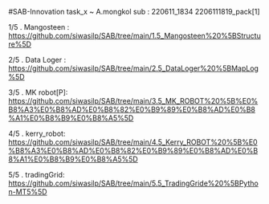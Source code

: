 #SAB-Innovation
task_x ~ A.mongkol 
sub : 220611_1834
2206111819_pack[1]

1/5 . Mangosteen : https://github.com/siwasilp/SAB/tree/main/1.5_Mangosteen%20%5BStructure%5D

2/5 . Data Loger : https://github.com/siwasilp/SAB/tree/main/2.5_DataLoger%20%5BMapLog%5D

3/5 . MK robot[P]: https://github.com/siwasilp/SAB/tree/main/3.5_MK_ROBOT%20%5B%E0%B8%A3%E0%B8%AD%E0%B8%82%E0%B9%89%E0%B8%AD%E0%B8%A1%E0%B8%B9%E0%B8%A5%5D

4/5 . kerry_robot: https://github.com/siwasilp/SAB/tree/main/4.5_Kerry_ROBOT%20%5B%E0%B8%A3%E0%B8%AD%E0%B8%82%E0%B9%89%E0%B8%AD%E0%B8%A1%E0%B8%B9%E0%B8%A5%5D

5/5 . tradingGrid: https://github.com/siwasilp/SAB/tree/main/5.5_TradingGride%20%5BPython-MT5%5D 

